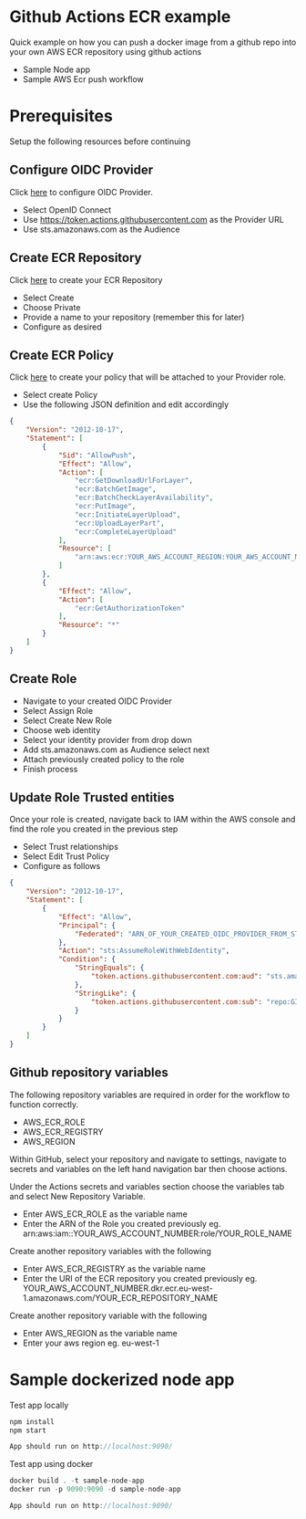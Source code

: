 # Github Actions ECR example

Quick example on how you can push a docker image from a github repo into your own AWS ECR repository using github actions

 - Sample Node app
 - Sample AWS Ecr push workflow


# Prerequisites

Setup the following resources before continuing

## Configure OIDC Provider

Click [here](https://us-east-1.console.aws.amazon.com/iamv2/home?region=eu-west-1#/identity_providers) to configure OIDC Provider.

- Select OpenID Connect
- Use https://token.actions.githubusercontent.com as the Provider URL
- Use sts.amazonaws.com as the Audience

## Create ECR Repository

Click [here](https://eu-west-1.console.aws.amazon.com/ecr/repositories?region=eu-west-1) to create your ECR Repository

- Select Create
- Choose Private
- Provide a name to your repository (remember this for later)
- Configure as desired

## Create ECR Policy

Click [here](https://us-east-1.console.aws.amazon.com/iamv2/home?region=eu-west-1#/policies) to create your policy that will be attached to your Provider role.

- Select create Policy
- Use the following JSON definition and edit accordingly

```json
{
    "Version": "2012-10-17",
    "Statement": [
        {
            "Sid": "AllowPush",
            "Effect": "Allow",
            "Action": [
                "ecr:GetDownloadUrlForLayer",
                "ecr:BatchGetImage",
                "ecr:BatchCheckLayerAvailability",
                "ecr:PutImage",
                "ecr:InitiateLayerUpload",
                "ecr:UploadLayerPart",
                "ecr:CompleteLayerUpload"
            ],
            "Resource": [
                "arn:aws:ecr:YOUR_AWS_ACCOUNT_REGION:YOUR_AWS_ACCOUNT_NUMBER:repository/YOUR_ECR_REPOSITORY_FROM_ABOVE"
            ]
        },
        {
            "Effect": "Allow",
            "Action": [
                "ecr:GetAuthorizationToken"
            ],
            "Resource": "*"
        }
    ]
}
```

## Create Role

- Navigate to your created OIDC Provider
- Select Assign Role
- Select Create New Role
- Choose web identity
- Select your identity provider from drop down
- Add sts.amazonaws.com as Audience select next
- Attach previously created policy to the role
- Finish process

## Update Role Trusted entities

Once your role is created, navigate back to IAM within the AWS console and find the role you created in the previous step

- Select Trust relationships
- Select Edit Trust Policy
- Configure as follows

```json
{
    "Version": "2012-10-17",
    "Statement": [
        {
            "Effect": "Allow",
            "Principal": {
                "Federated": "ARN_OF_YOUR_CREATED_OIDC_PROVIDER_FROM_STEP_ONE"
            },
            "Action": "sts:AssumeRoleWithWebIdentity",
            "Condition": {
                "StringEquals": {
                    "token.actions.githubusercontent.com:aud": "sts.amazonaws.com"
                },
                "StringLike": {
                    "token.actions.githubusercontent.com:sub": "repo:GITHUB_ACCOUNT_NAME/GITHUB_ACCOUNT_REPO:ref:refs/heads/GITHUB_REPO_BRANCH"
                }
            }
        }
    ]
}
```

## Github repository variables

The following repository variables are required in order for the workflow to function correctly.

- AWS_ECR_ROLE
- AWS_ECR_REGISTRY
- AWS_REGION

Within GitHub, select your repository and navigate to settings, navigate to secrets and variables on the left hand navigation bar then choose actions.

Under the Actions secrets and variables section choose the variables tab and select New Repository Variable.

- Enter AWS_ECR_ROLE as the variable name 
- Enter the ARN of the Role you created previously eg. arn:aws:iam::YOUR_AWS_ACCOUNT_NUMBER:role/YOUR_ROLE_NAME

Create another repository variables with the following

- Enter AWS_ECR_REGISTRY as the variable name
- Enter the URI of the ECR repository you created previously eg. YOUR_AWS_ACCOUNT_NUMBER.dkr.ecr.eu-west-1.amazonaws.com/YOUR_ECR_REPOSITORY_NAME

Create another repository variable with the following

- Enter AWS_REGION as the variable name
- Enter your aws region eg. eu-west-1

# Sample dockerized node app

Test app locally
```js
npm install
npm start

App should run on http://localhost:9090/
```

Test app using docker
```js
docker build . -t sample-node-app
docker run -p 9090:9090 -d sample-node-app

App should run on http://localhost:9090/
```